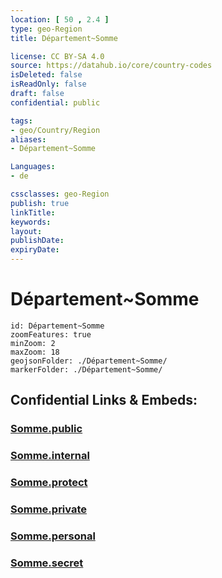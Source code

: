 ```yaml
---
location: [ 50 , 2.4 ] 
type: geo-Region
title: Département~Somme

license: CC BY-SA 4.0
source: https://datahub.io/core/country-codes
isDeleted: false
isReadOnly: false
draft: false
confidential: public

tags:
- geo/Country/Region
aliases:
- Département~Somme

Languages:
- de

cssclasses: geo-Region
publish: true
linkTitle: 
keywords: 
layout: 
publishDate: 
expiryDate: 
---
```


# Département~Somme

```leaflet
id: Département~Somme
zoomFeatures: true 
minZoom: 2 
maxZoom: 18
geojsonFolder: ./Département~Somme/
markerFolder: ./Département~Somme/
```


## Confidential Links & Embeds: 

### [Somme.public](/_public/\Earth\Continent\Europe\Europe~West\France\regions~France\Hauts-de-France\departments~Hauts-de-FranceSomme.public.md) 

### [Somme.internal](/_internal/\Earth\Continent\Europe\Europe~West\France\regions~France\Hauts-de-France\departments~Hauts-de-FranceSomme.internal.md) 

### [Somme.protect](/_protect/\Earth\Continent\Europe\Europe~West\France\regions~France\Hauts-de-France\departments~Hauts-de-FranceSomme.protect.md) 

### [Somme.private](/_private/\Earth\Continent\Europe\Europe~West\France\regions~France\Hauts-de-France\departments~Hauts-de-FranceSomme.private.md) 

### [Somme.personal](/_personal/\Earth\Continent\Europe\Europe~West\France\regions~France\Hauts-de-France\departments~Hauts-de-FranceSomme.personal.md) 

### [Somme.secret](/_secret/\Earth\Continent\Europe\Europe~West\France\regions~France\Hauts-de-France\departments~Hauts-de-FranceSomme.secret.md)

